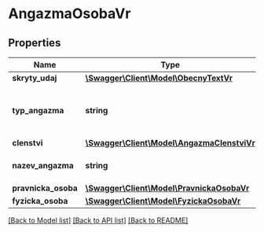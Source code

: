 # AngazmaOsobaVr

## Properties
Name | Type | Description | Notes
------------ | ------------- | ------------- | -------------
**skryty_udaj** | [**\Swagger\Client\Model\ObecnyTextVr**](ObecnyTextVr.md) |  | [optional] 
**typ_angazma** | **string** | Typ angažmá  - kód (ciselnikKod: TypAngazma, zdroj: vr) | [optional] 
**clenstvi** | [**\Swagger\Client\Model\AngazmaClenstviVr**](AngazmaClenstviVr.md) |  | [optional] 
**nazev_angazma** | **string** | Název angažmá - nestandardní | [optional] 
**pravnicka_osoba** | [**\Swagger\Client\Model\PravnickaOsobaVr**](PravnickaOsobaVr.md) |  | [optional] 
**fyzicka_osoba** | [**\Swagger\Client\Model\FyzickaOsobaVr**](FyzickaOsobaVr.md) |  | [optional] 

[[Back to Model list]](../../README.md#documentation-for-models) [[Back to API list]](../../README.md#documentation-for-api-endpoints) [[Back to README]](../../README.md)

